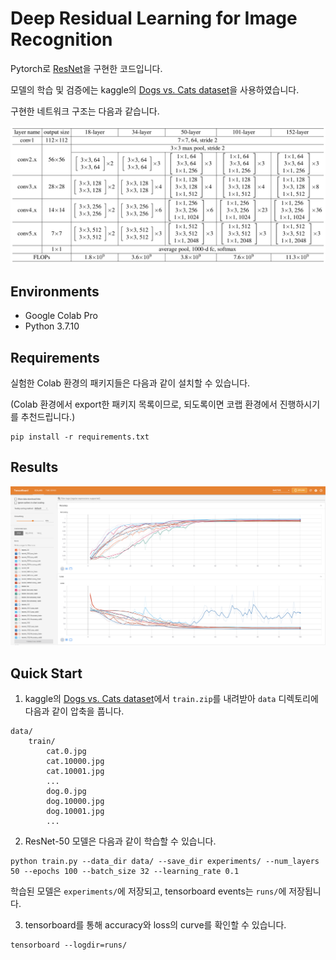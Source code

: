 # Deep Residual Learning for Image Recognition

Pytorch로 [ResNet](https://arxiv.org/abs/1512.03385)을 구현한 코드입니다.

모델의 학습 및 검증에는 kaggle의 [Dogs vs. Cats dataset](https://www.kaggle.com/c/dogs-vs-cats/data)을 사용하였습니다.

구현한 네트워크 구조는 다음과 같습니다.

![architectures](./assets/architectures.png)

## Environments

- Google Colab Pro
- Python 3.7.10

## Requirements

실험한 Colab 환경의 패키지들은 다음과 같이 설치할 수 있습니다.

(Colab 환경에서 export한 패키지 목록이므로, 되도록이면 코랩 환경에서 진행하시기를 추천드립니다.)

```
pip install -r requirements.txt
```

## Results

![results](./assets/results.png)

## Quick Start

1. kaggle의 [Dogs vs. Cats dataset](https://www.kaggle.com/c/dogs-vs-cats/data)에서 `train.zip`를 내려받아 `data` 디렉토리에 다음과 같이 압축을 풉니다.
```
data/
    train/
        cat.0.jpg
        cat.10000.jpg
        cat.10001.jpg
        ...
        dog.0.jpg
        dog.10000.jpg
        dog.10001.jpg
        ...
```

2. ResNet-50 모델은 다음과 같이 학습할 수 있습니다.

```
python train.py --data_dir data/ --save_dir experiments/ --num_layers 50 --epochs 100 --batch_size 32 --learning_rate 0.1
```

학습된 모델은 `experiments/`에 저장되고, tensorboard events는 `runs/`에 저장됩니다.

3. tensorboard를 통해 accuracy와 loss의 curve를 확인할 수 있습니다.

```
tensorboard --logdir=runs/
```